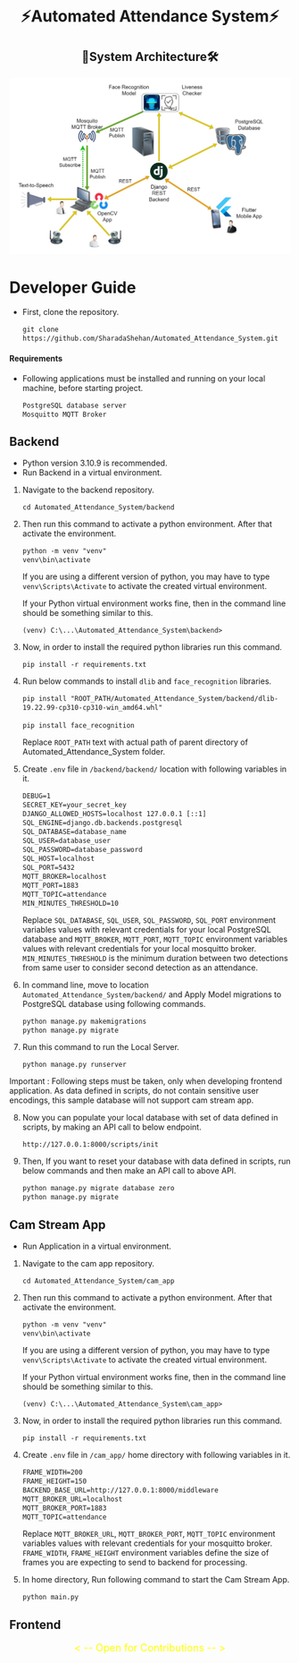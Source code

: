<h1 align="center">⚡Automated Attendance System⚡</h1>

<h2 align="center">🏢System Architecture🛠️</h2>


![sysArchi](resources/Attendsense_System_Architecture.jpg)

# Developer Guide

* First, clone the repository. 
    
    ```
    git clone https://github.com/SharadaShehan/Automated_Attendance_System.git
    ```

#### Requirements

* Following applications must be installed and running on your local machine, before starting project.

    ```
    PostgreSQL database server
    Mosquitto MQTT Broker
    ```

## Backend

* Python version 3.10.9 is recommended.
* Run Backend in a virtual environment.

1) Navigate to the backend repository.

    ```
    cd Automated_Attendance_System/backend
    ```

2) Then run this command to activate a python environment. After that activate the environment.

    ```
    python -m venv "venv"
    venv\bin\activate
    ```
    If you are using a different version of python, you may have to type `venv\Scripts\Activate` to activate the created virtual environment.

    If your Python virtual environment works fine, then in the command line should be something similar to this.
    
    ```
    (venv) C:\...\Automated_Attendance_System\backend>
    ```

3) Now, in order to install the required python libraries run this command.

    ```
    pip install -r requirements.txt
    ```

4) Run below commands to install `dlib` and `face_recognition` libraries.

    ```
    pip install "ROOT_PATH/Automated_Attendance_System/backend/dlib-19.22.99-cp310-cp310-win_amd64.whl"

    pip install face_recognition
    ```
    Replace `ROOT_PATH` text with actual path of parent directory of Automated_Attendance_System folder.

5) Create `.env` file in `/backend/backend/` location with following variables in it.

    ```
    DEBUG=1
    SECRET_KEY=your_secret_key
    DJANGO_ALLOWED_HOSTS=localhost 127.0.0.1 [::1]
    SQL_ENGINE=django.db.backends.postgresql
    SQL_DATABASE=database_name
    SQL_USER=database_user
    SQL_PASSWORD=database_password
    SQL_HOST=localhost
    SQL_PORT=5432
    MQTT_BROKER=localhost
    MQTT_PORT=1883
    MQTT_TOPIC=attendance
    MIN_MINUTES_THRESHOLD=10
    ```
    Replace `SQL_DATABASE`, `SQL_USER`, `SQL_PASSWORD`, `SQL_PORT` environment variables values with relevant credentials for your local PostgreSQL database and `MQTT_BROKER`, `MQTT_PORT`, `MQTT_TOPIC` environment variables values with relevant credentials for your local mosquitto broker.
    `MIN_MINUTES_THRESHOLD` is the minimum duration between two detections from same user to consider second detection as an attendance.

6) In command line, move to location `Automated_Attendance_System/backend/` and Apply Model migrations to PostgreSQL database using following commands.

    ```
    python manage.py makemigrations
    python manage.py migrate
    ```

7) Run this command to run the Local Server.

    ```
    python manage.py runserver
    ```

Important : Following steps must be taken, only when developing frontend application. As data defined in scripts, do not contain sensitive user encodings, this sample database will not support cam stream app.

8) Now you can populate your local database with set of data defined in scripts, by making an API call to below endpoint.

    ```
    http://127.0.0.1:8000/scripts/init
    ```

9) Then, If you want to reset your database with data defined in scripts, run below commands and then make an API call to above API.

    ```
    python manage.py migrate database zero
    python manage.py migrate
    ```

## Cam Stream App

* Run Application in a virtual environment.

1) Navigate to the cam app repository.

    ```
    cd Automated_Attendance_System/cam_app
    ```

2) Then run this command to activate a python environment. After that activate the environment.

    ```
    python -m venv "venv"
    venv\bin\activate
    ```
    If you are using a different version of python, you may have to type `venv\Scripts\Activate` to activate the created virtual environment.

    If your Python virtual environment works fine, then in the command line should be something similar to this.
    
    ```
    (venv) C:\...\Automated_Attendance_System\cam_app>
    ```

3) Now, in order to install the required python libraries run this command.

    ```
    pip install -r requirements.txt
    ```

4) Create `.env` file in `/cam_app/` home directory with following variables in it.

    ```
    FRAME_WIDTH=200
    FRAME_HEIGHT=150
    BACKEND_BASE_URL=http://127.0.0.1:8000/middleware
    MQTT_BROKER_URL=localhost
    MQTT_BROKER_PORT=1883
    MQTT_TOPIC=attendance
    ```
    Replace `MQTT_BROKER_URL`, `MQTT_BROKER_PORT`, `MQTT_TOPIC` environment variables values with relevant credentials for your mosquitto broker.
    `FRAME_WIDTH`, `FRAME_HEIGHT` environment variables define the size of frames you are expecting to send to backend for processing.
    
5) In home directory, Run following command to start the Cam Stream App.
    
    ```
    python main.py
    ```

## Frontend

<p align="center" style="color:yellow;font-size:18px;">
< --   Open for Contributions   -- >
</p>
